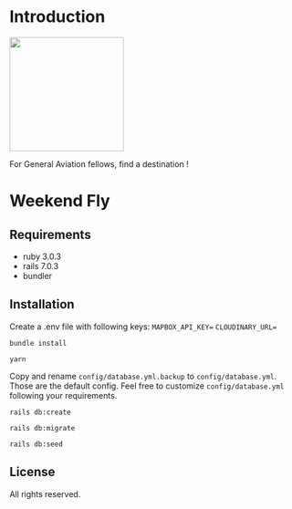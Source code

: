 # Introduction

<img src="https://github.com/alexstan67/safe-prints/blob/master/app/assets/images/plane.png" width="200" />

For General Aviation fellows, find a destination !

# Weekend Fly

## Requirements
* ruby 3.0.3
* rails 7.0.3
* bundler

## Installation
Create a .env file with following keys:
`MAPBOX_API_KEY=`
`CLOUDINARY_URL=`

`bundle install`

`yarn`

Copy and rename `config/database.yml.backup` to `config/database.yml`.
Those are the default config.
Feel free to customize `config/database.yml` following your requirements.

`rails db:create`

`rails db:migrate`

`rails db:seed`

## License
All rights reserved.
